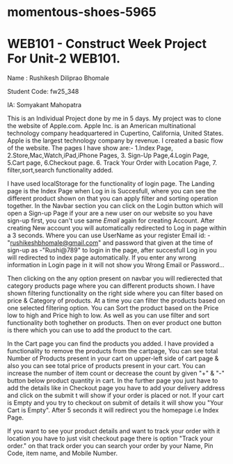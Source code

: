 # momentous-shoes-5965

# WEB101 - Construct Week Project For Unit-2 WEB101.
Name : Rushikesh Diliprao Bhomale

Student Code: fw25_348

IA: Somyakant Mahopatra


This is an Individual Project done by me in 5 days. My project was to clone the website of Apple.com. Apple Inc. is an American multinational technology company headquartered in Cupertino, California, United States. Apple is the largest technology company by revenue. I created a basic flow of the website. The pages I have show are:- 1.Index Page, 2.Store,Mac,Watch,iPad,iPhone Pages, 3. Sign-Up Page,4.Login Page, 5.Cart page, 6.Checkout page. 6. Track Your Order with Location Page, 7. filter,sort,search functionality added.

I have used localStorage for the functionality of login page. The Landing page is the Index Page when Log in is Succesfull, where you can see the different product shown on that you can apply filter and sorting operation together. In the Navbar section you can click on the Login button which will open a Sign-up Page if your are a new user on our website so you have sign-up first, you can't use same *Email* again for creating Account. After creating New account you will automatically redirected to Log in page within a 3 seconds. Where you can use UserName as your register Email id: - "rushikeshbhomale@gmail.com" and password that given at the time of sign-up as -"Rushi@789" to login in the page, after succesfull Log in you will redirected to index page automatically. If you enter any wrong information in Login page in it will not show you Wrong Email or Password...

Then clicking on the any option present on navbar you will redierected that category products page where you can different products shown. I have shown filtering functionality on the right side where you can filter based on price & Category of products. At a time you can filter the products based on one selected filtering option. You can Sort the product based on the Price low to high and Price high to low. As well as you can use filter and sort functionality both toghether on products. Then on ever product one button is there which you can use to add the product to the cart.

In the Cart page you can find the products you added. I have provided a functionality to remove the products from the cartpage, You can see total Number of Products present in your cart on upper-left side of cart page & also you can see total price of products present in your cart. You can increase the number of item count or decrease the count by given "+" & "-" button below product quantity in cart. In the further page you just have to add the details like in Checkout page you have to add your delivery address and click on the submit t will show if your order is placed or not. If your cart is Empty and you try to checkout on submit of details it will show you "Your Cart is Empty". After 5 seconds it will redirect you the homepage i.e Index Page. 

If you want to see your product details and want to track your order with it location you have to just visit checkout page there is option "Track your order." on that track order you can search your order by your Name, Pin Code, item name, and Mobile Number.
